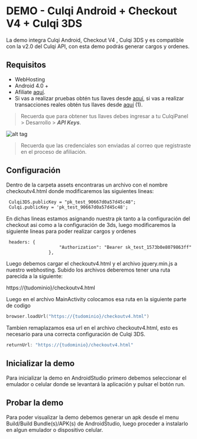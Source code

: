 # DEMO - Culqi Android + Checkout V4 + Culqi 3DS

La demo integra Culqi Android, Checkout V4 , Culqi 3DS y es compatible con la v2.0 del Culqi API, con esta demo podrás generar cargos y ordenes.

## Requisitos

* WebHosting
* Android 4.0 +
* Afiliate [aquí](https://afiliate.culqi.com/).
* Si vas a realizar pruebas obtén tus llaves desde [aquí](https://integ-panel.culqi.com/#/registro), si vas a realizar transacciones reales obtén tus llaves desde [aquí](https://panel.culqi.com/#/registro) (1).

> Recuerda que para obtener tus llaves debes ingresar a tu CulqiPanel > Desarrollo > ***API Keys***.

![alt tag](http://i.imgur.com/NhE6mS9.png)

> Recuerda que las credenciales son enviadas al correo que registraste en el proceso de afiliación.

## Configuración

Dentro de la carpeta assets encontraras un archivo con el nombre checkoutv4.html donde modificaremos las siguientes lineas:

```html
 Culqi3DS.publicKey = "pk_test_90667d0a57d45c48";
 Culqi.publicKey = 'pk_test_90667d0a57d45c48';
```

En dichas lineas estamos asignando nuestra pk tanto a la configuración del checkout asi como a la configuración de 3ds, luego modificaremos la siguiente lineas para poder realizar cargos y ordenes

```javacript
 headers: {
                    "Authorization": "Bearer sk_test_1573b0e8079863ff"
                },
```

Luego debemos cargar el checkoutv4.html y el archivo jquery.min.js a nuestro webhosting.
Subido los archivos deberemos tener una ruta parecida a la siguiente:

https://{tudominio}/checkoutv4.html

Luego en el archivo MainActivity colocamos esa ruta en la siguiente parte de codigo


```kotlin
browser.loadUrl("https://{tudominio}/checkoutv4.html")
```

Tambien remaplazamos esa url en el archivo checkoutv4.html, esto es necesario para una correcta configuración de Culqi 3DS.

```javascript
returnUrl: "https://{tudominio}/checkoutv4.html"
```


## Inicializar la demo

Para inicializar la demo en AndroidStudio primero debemos seleccionar el emulador o celular donde se levantará la aplicación y pulsar el botón run.


## Probar la demo

Para poder visualizar la demo debemos generar un apk desde el menu Build/Build Bundle(s)/APK(s) de AndroidStudio, luego proceder a instalarlo en algun emulador o dispositivo celular.
